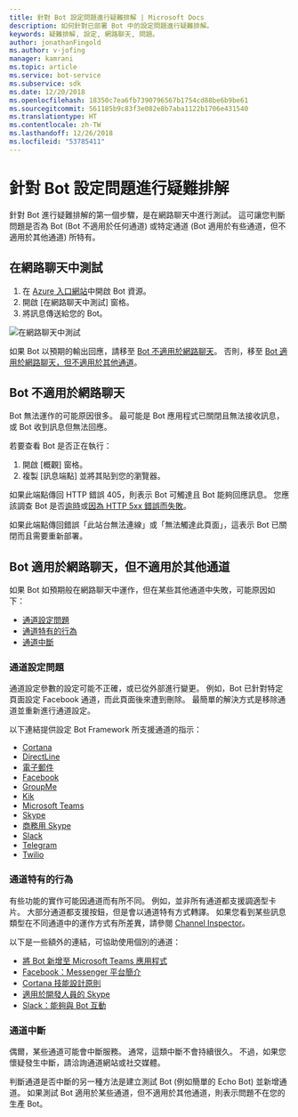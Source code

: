 ```yaml
---
title: 針對 Bot 設定問題進行疑難排解 | Microsoft Docs
description: 如何針對已部署 Bot 中的設定問題進行疑難排解。
keywords: 疑難排解, 設定, 網路聊天, 問題。
author: jonathanFingold
ms.author: v-jofing
manager: kamrani
ms.topic: article
ms.service: bot-service
ms.subservice: sdk
ms.date: 12/20/2018
ms.openlocfilehash: 18350c7ea6fb7390796567b1754cd88be6b9be61
ms.sourcegitcommit: 561185b9c83f3e082e8b7aba1122b1706e431540
ms.translationtype: HT
ms.contentlocale: zh-TW
ms.lasthandoff: 12/26/2018
ms.locfileid: "53785411"
---
```

# <a name="troubleshoot-bot-configuration-issues"></a>針對 Bot 設定問題進行疑難排解

針對 Bot 進行疑難排解的第一個步驟，是在網路聊天中進行測試。 這可讓您判斷問題是否為 Bot (Bot 不適用於任何通道) 或特定通道 (Bot 適用於有些通道，但不適用於其他通道) 所特有。

## <a name="test-in-web-chat"></a>在網路聊天中測試

1. 在 [Azure 入口網站](http://portal.azure.com/)中開啟 Bot 資源。
1. 開啟 [在網路聊天中測試] 窗格。
1. 將訊息傳送給您的 Bot。

![在網路聊天中測試](./media/test-in-webchat.png)

如果 Bot 以預期的輸出回應，請移至 [Bot 不適用於網路聊天](#bot-does-not-work-in-web-chat)。 否則，移至 [Bot 適用於網路聊天，但不適用於其他通道](#bot-works-in-web-chat-but-not-in-other-channels)。

## <a name="bot-does-not-work-in-web-chat"></a>Bot 不適用於網路聊天

Bot 無法運作的可能原因很多。 最可能是 Bot 應用程式已關閉且無法接收訊息，或 Bot 收到訊息但無法回應。

若要查看 Bot 是否正在執行：

1. 開啟 [概觀] 窗格。
1. 複製 [訊息端點] 並將其貼到您的瀏覽器。

如果此端點傳回 HTTP 錯誤 405，則表示 Bot 可觸達且 Bot 能夠回應訊息。 您應該調查 Bot 是否[逾時](https://github.com/daveta/analytics/blob/master/troubleshooting_timeout.md)或[因為 HTTP 5xx 錯誤而失敗](bot-service-troubleshoot-500-errors.md)。

如果此端點傳回錯誤「此站台無法連線」或「無法觸達此頁面」，這表示 Bot 已關閉而且需要重新部署。

## <a name="bot-works-in-web-chat-but-not-in-other-channels"></a>Bot 適用於網路聊天，但不適用於其他通道

如果 Bot 如預期般在網路聊天中運作，但在某些其他通道中失敗，可能原因如下：

- [通道設定問題](#channel-configuration-issues)
- [通道特有的行為](#channel-specific-behavior)
- [通道中斷](#channel-outage)

### <a name="channel-configuration-issues"></a>通道設定問題

通道設定參數的設定可能不正確，或已從外部進行變更。 例如，Bot 已針對特定頁面設定 Facebook 通道，而此頁面後來遭到刪除。 最簡單的解決方式是移除通道並重新進行通道設定。

以下連結提供設定 Bot Framework 所支援通道的指示：

- [Cortana](bot-service-channel-connect-cortana.md)
- [DirectLine](bot-service-channel-connect-directline.md)
- [電子郵件](bot-service-channel-connect-email.md)
- [Facebook](bot-service-channel-connect-facebook.md)
- [GroupMe](bot-service-channel-connect-groupme.md)
- [Kik](bot-service-channel-connect-kik.md)
- [Microsoft Teams](https://docs.microsoft.com/microsoftteams/platform/concepts/bots/bots-overview)
- [Skype](bot-service-channel-connect-skype.md)
- [商務用 Skype](bot-service-channel-connect-skypeforbusiness.md)
- [Slack](bot-service-channel-connect-slack.md)
- [Telegram](bot-service-channel-connect-telegram.md)
- [Twilio](bot-service-channel-connect-twilio.md)

### <a name="channel-specific-behavior"></a>通道特有的行為

有些功能的實作可能因通道而有所不同。 例如，並非所有通道都支援調適型卡片。 大部分通道都支援按鈕，但是會以通道特有方式轉譯。 如果您看到某些訊息類型在不同通道中的運作方式有所差異，請參閱 [Channel Inspector](https://docs.botframework.com/channel-inspector/channels/Skype)。

以下是一些額外的連結，可協助使用個別的通道：

- [將 Bot 新增至 Microsoft Teams 應用程式](https://docs.microsoft.com/microsoftteams/platform/concepts/bots/bots-overview)
- [Facebook：Messenger 平台簡介](https://developers.facebook.com/docs/messenger-platform/introduction)
- [Cortana 技能設計原則](https://docs.microsoft.com/cortana/skills/design-principles)
- [適用於開發人員的 Skype](https://dev.skype.com/bots)
- [Slack：能夠與 Bot 互動](https://api.slack.com/bot-users)

### <a name="channel-outage"></a>通道中斷

偶爾，某些通道可能會中斷服務。 通常，這類中斷不會持續很久。 不過，如果您懷疑發生中斷，請洽詢通道網站或社交媒體。

判斷通道是否中斷的另一種方法是建立測試 Bot (例如簡單的 Echo Bot) 並新增通道。 如果測試 Bot 適用於某些通道，但不適用於其他通道，則表示問題不在您的生產 Bot。
